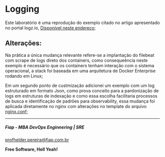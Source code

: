 # Logging

Este laboratório é uma reprodução do exemplo citado no artigo apresentado no portal logz.io, [Disponível neste endereço](https://logz.io/blog/elk-stack-on-docker/);

## Alterações:

Na prática a única mudança relevante refere-se a implantação do filebeat com scrape de logs direto dos containers, como consequeência neste exemplo é necessário que os containers tenham interação com o sistema operacional, a stack foi baseada em uma arquitetura de Docker Enterprise rodando em Linux;

Em um segundo ponto de custmização adicionei um exemplo com um log estruturado em formato Json, como prova conceito para a pardonização de logs em estruturas de indexação e como essa escolha facilitaria processos de busca e identificação de padrões para observability, essa mudança foi aplicada diretamente no nginx com alterações no template do arquivo [nginx.conf](https://raw.githubusercontent.com/fiapdevops/observability/main/logging/nginx/config/nginx.conf);

---
##### Fiap - MBA DevOps Enginnering | SRE
profhelder.pereira@fiap.com.br

**Free Software, Hell Yeah!**
